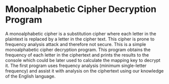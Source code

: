 
# Monoalphabetic Cipher Decryption Program

A monoalphabetic cipher is a substitution cipher where each letter in the plaintext is replaced by a letter in the cipher text. This cipher is prone to frequency analysis attack and therefore not secure. 
This is a simple monoalphabetic cipher decryption program. This program obtains the frequency of each letter in the ciphertext and prints the results to the console which could be later used to calculate the mapping key to decrypt it.
The first program uses frequency analysis (minimum single-letter frequency) and assist it with analysis on the ciphertext using our knowledge of the English language.









